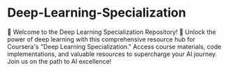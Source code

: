# Deep-Learning-Specialization
🌟 Welcome to the Deep Learning Specialization Repository! 🚀  Unlock the power of deep learning with this comprehensive resource hub for Coursera's "Deep Learning Specialization." Access course materials, code implementations, and valuable resources to supercharge your AI journey. Join us on the path to AI excellence!

